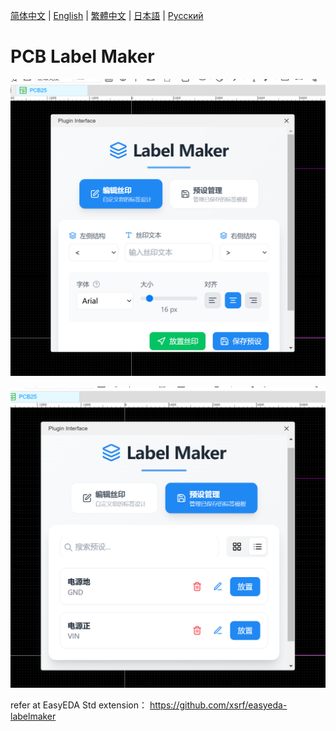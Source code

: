 [简体中文](./README.md) | [English](#) | [繁體中文](./README.zh-Hant.md) | [日本語](./README.ja.md) | [Русский](./README.ru.md)

# PCB Label Maker

![pic1](./images/plugin1.png)

![pic2](./images/plugin2.png)

refer at EasyEDA Std extension： https://github.com/xsrf/easyeda-labelmaker
